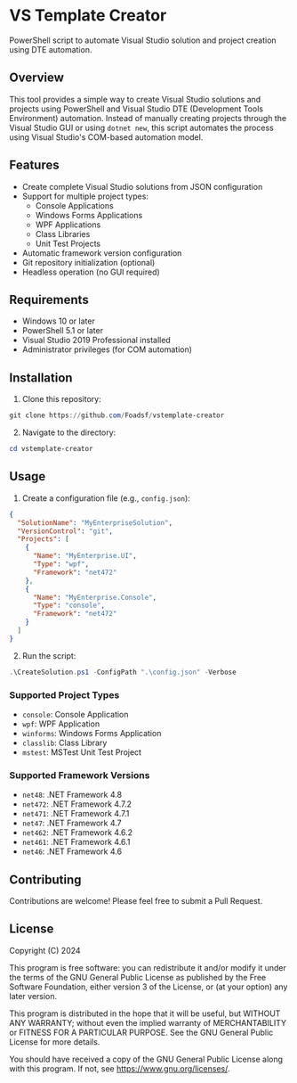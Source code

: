 # VS Template Creator

PowerShell script to automate Visual Studio solution and project creation using DTE automation.

## Overview

This tool provides a simple way to create Visual Studio solutions and projects using PowerShell and Visual Studio DTE (Development Tools Environment) automation. Instead of manually creating projects through the Visual Studio GUI or using `dotnet new`, this script automates the process using Visual Studio's COM-based automation model.

## Features

- Create complete Visual Studio solutions from JSON configuration
- Support for multiple project types:
  - Console Applications
  - Windows Forms Applications
  - WPF Applications
  - Class Libraries
  - Unit Test Projects
- Automatic framework version configuration
- Git repository initialization (optional)
- Headless operation (no GUI required)

## Requirements

- Windows 10 or later
- PowerShell 5.1 or later
- Visual Studio 2019 Professional installed
- Administrator privileges (for COM automation)

## Installation

1. Clone this repository:

```powershell
git clone https://github.com/Foadsf/vstemplate-creator
```

2. Navigate to the directory:

```powershell
cd vstemplate-creator
```

## Usage

1. Create a configuration file (e.g., `config.json`):

```json
{
  "SolutionName": "MyEnterpriseSolution",
  "VersionControl": "git",
  "Projects": [
    {
      "Name": "MyEnterprise.UI",
      "Type": "wpf",
      "Framework": "net472"
    },
    {
      "Name": "MyEnterprise.Console",
      "Type": "console",
      "Framework": "net472"
    }
  ]
}
```

2. Run the script:

```powershell
.\CreateSolution.ps1 -ConfigPath ".\config.json" -Verbose
```

### Supported Project Types

- `console`: Console Application
- `wpf`: WPF Application
- `winforms`: Windows Forms Application
- `classlib`: Class Library
- `mstest`: MSTest Unit Test Project

### Supported Framework Versions

- `net48`: .NET Framework 4.8
- `net472`: .NET Framework 4.7.2
- `net471`: .NET Framework 4.7.1
- `net47`: .NET Framework 4.7
- `net462`: .NET Framework 4.6.2
- `net461`: .NET Framework 4.6.1
- `net46`: .NET Framework 4.6

## Contributing

Contributions are welcome! Please feel free to submit a Pull Request.

## License

Copyright (C) 2024

This program is free software: you can redistribute it and/or modify
it under the terms of the GNU General Public License as published by
the Free Software Foundation, either version 3 of the License, or
(at your option) any later version.

This program is distributed in the hope that it will be useful,
but WITHOUT ANY WARRANTY; without even the implied warranty of
MERCHANTABILITY or FITNESS FOR A PARTICULAR PURPOSE. See the
GNU General Public License for more details.

You should have received a copy of the GNU General Public License
along with this program. If not, see <https://www.gnu.org/licenses/>.
